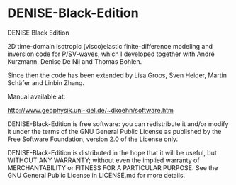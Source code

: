 # DENISE-Black-Edition
DENISE Black Edition

2D time-domain isotropic (visco)elastic finite-difference modeling and inversion code for P/SV-waves, which I developed together with André Kurzmann, Denise De Nil and Thomas Bohlen.

Since then the code has been extended by Lisa Groos, Sven Heider, Martin Schäfer and Linbin Zhang.

Manual available at:

http://www.geophysik.uni-kiel.de/~dkoehn/software.htm

DENISE-Black-Edition is free software: you can redistribute it and/or modify it under the terms of the GNU General Public License as published by the Free Software Foundation, version 2.0 of the License only.

DENISE-Black-Edition is distributed in the hope that it will be useful, but WITHOUT ANY WARRANTY; without even the implied warranty of MERCHANTABILITY or FITNESS FOR A PARTICULAR PURPOSE. See the GNU General Public License in LICENSE.md for more details.
